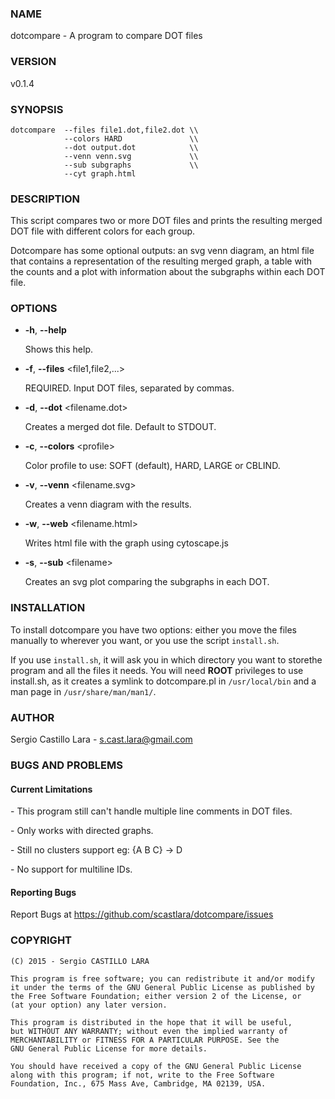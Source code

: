 ### NAME

dotcompare - A program to compare DOT files

### VERSION

v0.1.4

### SYNOPSIS

    dotcompare  --files file1.dot,file2.dot \\  
                --colors HARD               \\   
                --dot output.dot            \\               
                --venn venn.svg             \\ 
                --sub subgraphs             \\ 
                --cyt graph.html               

### DESCRIPTION

This script compares two or more DOT files and prints the resulting merged DOT file with different colors for each group. 

Dotcompare has some optional outputs: an svg venn diagram, an html file that contains a representation of the resulting merged graph, a table with the counts and a plot with information about the subgraphs within each DOT file.

### OPTIONS

- **-h**, **--help**               

    Shows this help. 

- **-f**, **--files** &lt;file1,file2,...>

    REQUIRED. Input DOT files, separated by commas.    

- **-d**, **--dot** &lt;filename.dot>

    Creates a merged dot file. Default to STDOUT.

- **-c**, **--colors** &lt;profile>

    Color profile to use: SOFT (default), HARD, LARGE or CBLIND.

- **-v**, **--venn** &lt;filename.svg>

    Creates a venn diagram with the results. 

- **-w**, **--web** &lt;filename.html>

    Writes html file with the graph using cytoscape.js

- **-s**, **--sub** &lt;filename>

    Creates an svg plot comparing the subgraphs in each DOT.


### INSTALLATION
To install dotcompare you have two options: either you move the files manually to wherever you want, or you use the script `install.sh`. 

If you use `install.sh`, it will ask you in which directory you want to storethe program and all the files it needs. You will need **ROOT** privileges to use install.sh, as it creates a symlink to dotcompare.pl in `/usr/local/bin` and a man page in `/usr/share/man/man1/`.


### AUTHOR

Sergio Castillo Lara - s.cast.lara@gmail.com

### BUGS AND PROBLEMS

#### Current Limitations

\- This program still can't handle multiple line comments in DOT files.

\- Only works with directed graphs.

\- Still no clusters support eg: {A B C} -> D

\- No support for multiline IDs.

#### Reporting Bugs

Report Bugs at https://github.com/scastlara/dotcompare/issues

### COPYRIGHT 

    (C) 2015 - Sergio CASTILLO LARA

    This program is free software; you can redistribute it and/or modify
    it under the terms of the GNU General Public License as published by
    the Free Software Foundation; either version 2 of the License, or
    (at your option) any later version.

    This program is distributed in the hope that it will be useful,
    but WITHOUT ANY WARRANTY; without even the implied warranty of
    MERCHANTABILITY or FITNESS FOR A PARTICULAR PURPOSE. See the
    GNU General Public License for more details.

    You should have received a copy of the GNU General Public License
    along with this program; if not, write to the Free Software
    Foundation, Inc., 675 Mass Ave, Cambridge, MA 02139, USA.
